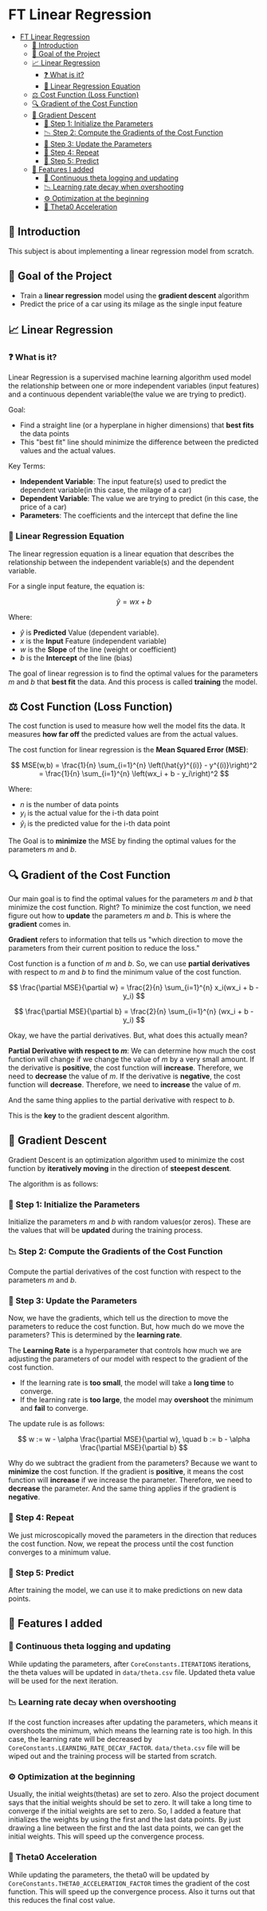 # FT Linear Regression

- [FT Linear Regression](#ft-linear-regression)
  - [📘 Introduction](#-introduction)
  - [🎯 Goal of the Project](#-goal-of-the-project)
  - [📈 Linear Regression](#-linear-regression)
    - [❓ What is it?](#-what-is-it)
    - [📏 Linear Regression Equation](#-linear-regression-equation)
  - [⚖️ Cost Function (Loss Function)](#️-cost-function-loss-function)
  - [🔍 Gradient of the Cost Function](#-gradient-of-the-cost-function)
  - [🚀 Gradient Descent](#-gradient-descent)
    - [🔢 Step 1: Initialize the Parameters](#-step-1-initialize-the-parameters)
    - [📉 Step 2: Compute the Gradients of the Cost Function](#-step-2-compute-the-gradients-of-the-cost-function)
    - [🔄 Step 3: Update the Parameters](#-step-3-update-the-parameters)
    - [🔁 Step 4: Repeat](#-step-4-repeat)
    - [🔮 Step 5: Predict](#-step-5-predict)
  - [🤩 Features I added](#-features-i-added)
    - [📝 Continuous theta logging and updating](#-continuous-theta-logging-and-updating)
    - [📉 Learning rate decay when overshooting](#-learning-rate-decay-when-overshooting)
    - [⚙️ Optimization at the beginning](#️-optimization-at-the-beginning)
    - [🦾 Theta0 Acceleration](#-theta0-acceleration)

## 📘 Introduction

This subject is about implementing a linear regression model from scratch.

## 🎯 Goal of the Project

- Train a **linear regression** model using the **gradient descent** algorithm
- Predict the price of a car using its milage as the single input feature

## 📈 Linear Regression

### ❓ What is it?

Linear Regression is a supervised machine learning algorithm used model the relationship between one or more independent variables (input features) and a continuous dependent variable(the value we are trying to predict).

Goal:

- Find a straight line (or a hyperplane in higher dimensions) that **best fits** the data points
- This "best fit" line should minimize the difference between the predicted values and the actual values.

Key Terms:

- **Independent Variable**: The input feature(s) used to predict the dependent variable(in this case, the milage of a car)
- **Dependent Variable**: The value we are trying to predict (in this case, the price of a car)
- **Parameters**: The coefficients and the intercept that define the line

### 📏 Linear Regression Equation

The linear regression equation is a linear equation that describes the relationship between the independent variable(s) and the dependent variable.

For a single input feature, the equation is:

$$\hat{y} = wx + b$$

Where:

- $\hat{y}$ is **Predicted** Value (dependent variable).
- $x$ is the **Input** Feature (independent variable)
- $w$ is the **Slope** of the line (weight or coefficient)
- $b$ is the **Intercept** of the line (bias)

The goal of linear regression is to find the optimal values for the parameters $m$ and $b$ that **best fit** the data. And this process is called **training** the model.

## ⚖️ Cost Function (Loss Function)

The cost function is used to measure how well the model fits the data. It measures **how far off** the predicted values are from the actual values.

The cost function for linear regression is the **Mean Squared Error (MSE)**:

$$
MSE(w,b) = \frac{1}{n} \sum_{i=1}^{n} \left(\hat{y}^{(i)} - y^{(i)}\right)^2 = \frac{1}{n} \sum_{i=1}^{n} \left(wx_i + b - y_i\right)^2
$$

Where:

- $n$ is the number of data points
- $y_i$ is the actual value for the i-th data point
- $\hat{y}_i$ is the predicted value for the i-th data point

The Goal is to **minimize** the MSE by finding the optimal values for the parameters $m$ and $b$.

## 🔍 Gradient of the Cost Function

Our main goal is to find the optimal values for the parameters $m$ and $b$ that minimize the cost function. Right? To minimize the cost function, we need figure out how to **update** the parameters $m$ and $b$. This is where the **gradient** comes in.

**Gradient** refers to information that tells us "which direction to move the parameters from their current position to reduce the loss."

Cost function is a function of $m$ and $b$. So, we can use **partial derivatives** with respect to $m$ and $b$ to find the minimum value of the cost function.

$$
\frac{\partial MSE}{\partial w} = \frac{2}{n} \sum_{i=1}^{n} x_i(wx_i + b - y_i)
$$

$$
\frac{\partial MSE}{\partial b} = \frac{2}{n} \sum_{i=1}^{n} (wx_i + b - y_i)
$$

Okay, we have the partial derivatives. But, what does this actually mean?

**Partial Derivative with respect to $m$**: We can determine how much the cost function will change if we change the value of $m$ by a very small amount. If the derivative is **positive**, the cost function will **increase**. Therefore, we need to **decrease** the value of $m$. If the derivative is **negative**, the cost function will **decrease**. Therefore, we need to **increase** the value of $m$.

And the same thing applies to the partial derivative with respect to $b$.

This is the **key** to the gradient descent algorithm.

## 🚀 Gradient Descent

Gradient Descent is an optimization algorithm used to minimize the cost function by **iteratively moving** in the direction of **steepest descent**.

The algorithm is as follows:

### 🔢 Step 1: Initialize the Parameters

Initialize the parameters $m$ and $b$ with random values(or zeros). These are the values that will be **updated** during the training process.

### 📉 Step 2: Compute the Gradients of the Cost Function

Compute the partial derivatives of the cost function with respect to the parameters $m$ and $b$.

### 🔄 Step 3: Update the Parameters

Now, we have the gradients, which tell us the direction to move the parameters to reduce the cost function. But, how much do we move the parameters? This is determined by the **learning rate**.

The **Learning Rate** is a hyperparameter that controls how much we are adjusting the parameters of our model with respect to the gradient of the cost function.

- If the learning rate is **too small**, the model will take a **long time** to converge.
- If the learning rate is **too large**, the model may **overshoot** the minimum and **fail** to converge.

The update rule is as follows:

$$
w := w - \alpha \frac{\partial MSE}{\partial w}, \quad b := b - \alpha \frac{\partial MSE}{\partial b}
$$

Why do we subtract the gradient from the parameters? Because we want to **minimize** the cost function. If the gradient is **positive**, it means the cost function will **increase** if we increase the parameter. Therefore, we need to **decrease** the parameter. And the same thing applies if the gradient is **negative**.

### 🔁 Step 4: Repeat

We just microscopically moved the parameters in the direction that reduces the cost function. Now, we repeat the process until the cost function converges to a minimum value.

### 🔮 Step 5: Predict

After training the model, we can use it to make predictions on new data points.

## 🤩 Features I added

### 📝 Continuous theta logging and updating

While updating the parameters, after `CoreConstants.ITERATIONS` iterations, the theta values will be updated in `data/theta.csv` file. Updated theta value will be used for the next iteration.

### 📉 Learning rate decay when overshooting

If the cost function increases after updating the parameters, which means it overshoots the minimum, which means the learning rate is too high. In this case, the learning rate will be decreased by `CoreConstants.LEARNING_RATE_DECAY_FACTOR`. `data/theta.csv` file will be wiped out and the training process will be started from scratch.

### ⚙️ Optimization at the beginning

Usually, the initial weights(thetas) are set to zero. Also the project document says that the initial weights should be set to zero. It will take a long time to converge if the initial weights are set to zero. So, I added a feature that initializes the weights by using the first and the last data points. By just drawing a line between the first and the last data points, we can get the initial weights. This will speed up the convergence process.

### 🦾 Theta0 Acceleration

While updating the parameters, the theta0 will be updated by `CoreConstants.THETA0_ACCELERATION_FACTOR` times the gradient of the cost function. This will speed up the convergence process. Also it turns out that this reduces the final cost value.
